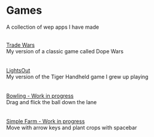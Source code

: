 # Games<br>
A collection of wep apps I have made<br><br>


<a href="https://alecdvor.github.io/Games/tradewars.html">
Trade Wars</a><br>
My version of a classic game called Dope Wars<br><br><br>

<a href="https://alecdvor.github.io/Games/lightsout.html">
LightsOut</a><br>
My version of the Tiger Handheld game I grew up playing<br>
<br><br>

<a href="https://alecdvor.github.io/Games/bowling.html">
Bowling - Work in progress</a><br>
Drag and flick the ball down the lane<br>
<br><br>

<a href="https://alecdvor.github.io/Games/simplefarm.html">
Simple Farm - Work in progress</a><br>
Move with arrow keys and plant crops with spacebar<br>
<br><br>

